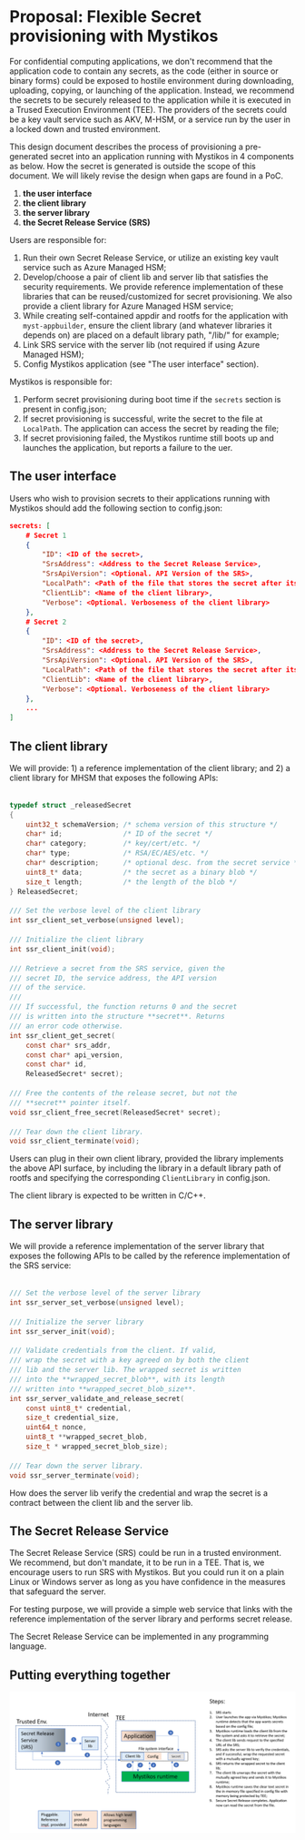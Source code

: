 # Proposal: Flexible Secret provisioning with Mystikos

For confidential computing applications, we don't recommend that the
application code to contain any secrets, as the code (either in source
or binary forms) could be exposed to hostile environment during
downloading, uploading, copying, or launching of the application.
Instead, we recommend the secrets to be securely released to the
application while it is executed in a Trused Execution Environment (TEE).
The providers of the secrets could be a key vault service such as AKV,
M-HSM, or a service run by the user in a locked down and trusted
environment.

This design document describes the process of provisioning a pre-generated
secret into an application running with Mystikos in 4 components as below.
How the secret is generated is outside the scope of this document. We will
likely revise the design when gaps are found in a PoC.

1. **the user interface**
1. **the client library**
1. **the server library**
1. **the Secret Release Service (SRS)**

Users are responsible for:

1. Run their own Secret Release Service, or utilize an existing key vault service
such as Azure Managed HSM;
1. Develop/choose a pair of client lib and server lib that satisfies the security
requirements. We provide reference implementation of these libraries that can be
reused/customized for secret provisioning. We also provide a client library
for Azure Managed HSM service;
1. While creating self-contained appdir and rootfs for the application with
`myst-appbuilder`, ensure the client library (and whatever libraries it depends on)
are placed on a default library path, "/lib/" for example;
1. Link SRS service with the server lib (not required if using Azure Managed HSM);
1. Config Mystikos application (see "The user interface" section).

Mystikos is responsible for:

1. Perform secret provisioning during boot time if the `secrets` section is present
in config.json;
1. If secret provisioning is successful, write the secret to the file at `LocalPath`.
The application can access the secret by reading the file;
1. If secret provisioning failed, the Mystikos runtime still boots up and launches
the application, but reports a failure to the uer.

## The user interface

Users who wish to provision secrets to their applications running with
Mystikos should add the following section to config.json:

```json
secrets: [
    # Secret 1
    {
        "ID": <ID of the secret>,
        "SrsAddress": <Address to the Secret Release Service>,
        "SrsApiVersion": <Optional. API Version of the SRS>,
        "LocalPath": <Path of the file that stores the secret after its retrieval>,
        "ClientLib": <Name of the client library>,
        "Verbose": <Optional. Verboseness of the client library>
    },
    # Secret 2
    {
        "ID": <ID of the secret>,
        "SrsAddress": <Address to the Secret Release Service>,
        "SrsApiVersion": <Optional. API Version of the SRS>,
        "LocalPath": <Path of the file that stores the secret after its retrieval>,
        "ClientLib": <Name of the client library>,
        "Verbose": <Optional. Verboseness of the client library>
    },
    ...
]
```

## The client library

We will provide: 1) a reference implementation of the client library;
and 2) a client library for MHSM that exposes the following APIs:

```c

typedef struct _releasedSecret
{
    uint32_t schemaVersion; /* schema version of this structure */
    char* id;               /* ID of the secret */
    char* category;         /* key/cert/etc. */
    char* type;             /* RSA/EC/AES/etc. */
    char* description;      /* optional desc. from the secret service */
    uint8_t* data;          /* the secret as a binary blob */
    size_t length;          /* the length of the blob */
} ReleasedSecret;

/// Set the verbose level of the client library
int ssr_client_set_verbose(unsigned level);

/// Initialize the client library
int ssr_client_init(void);

/// Retrieve a secret from the SRS service, given the
/// secret ID, the service address, the API version
/// of the service.
///
/// If successful, the function returns 0 and the secret
/// is written into the structure **secret**. Returns
/// an error code otherwise.
int ssr_client_get_secret(
    const char* srs_addr,
    const char* api_version,
    const char* id,
    ReleasedSecret* secret);

/// Free the contents of the release secret, but not the
/// **secret** pointer itself.
void ssr_client_free_secret(ReleasedSecret* secret);

/// Tear down the client library.
void ssr_client_terminate(void);
```

Users can plug in their own client library, provided the library implements
the above API surface, by including the library in a default library path
of rootfs and specifying the corresponding `ClientLibrary` in config.json.

The client library is expected to be written in C/C++.

## The server library

We will provide a reference implementation of the server library
that exposes the following APIs to be called by the reference
implementation of the SRS service:

```c

/// Set the verbose level of the server library
int ssr_server_set_verbose(unsigned level);

/// Initialize the server library
int ssr_server_init(void);

/// Validate credentials from the client. If valid,
/// wrap the secret with a key agreed on by both the client
/// lib and the server lib. The wrapped secret is written
/// into the **wrapped_secret_blob**, with its length
/// written into **wrapped_secret_blob_size**.
int ssr_server_validate_and_release_secret(
    const uint8_t* credential,
    size_t credential_size,
    uint64_t nonce,
    uint8_t **wrapped_secret_blob,
    size_t * wrapped_secret_blob_size);

/// Tear down the server library.
void ssr_server_terminate(void);
```

How does the server lib verify the credential and wrap the secret is a
contract between the client lib and the server lib.

## The Secret Release Service

The Secret Release Service (SRS) could be run in a trusted environment.
We recommend, but don't mandate, it to be run in a TEE. That is, we encourage
users to run SRS with Mystikos. But you could run it on a plain Linux or Windows
server as long as you have confidence in the measures that safeguard the server.

For testing purpose, we will provide a simple web service that links with
the reference implementation of the server library and performs secret release.

The Secret Release Service can be implemented in any programming language.

## Putting everything together

![](./secret-provision.png)
